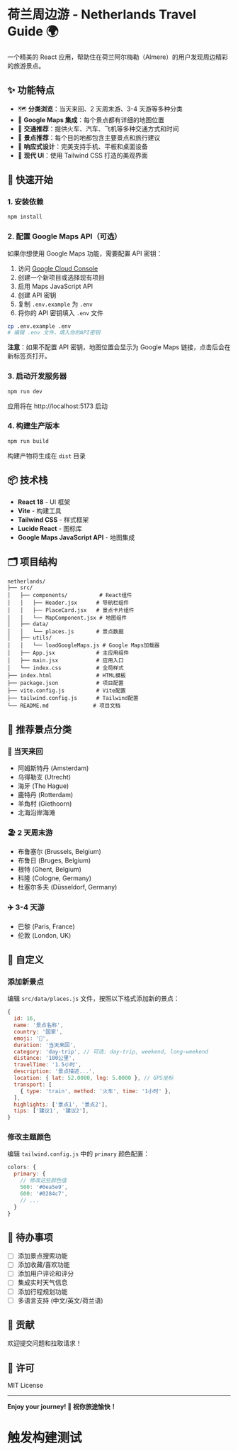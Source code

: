 # 荷兰周边游 - Netherlands Travel Guide 🌍

一个精美的 React 应用，帮助住在荷兰阿尔梅勒（Almere）的用户发现周边精彩的旅游景点。

## ✨ 功能特点

- 🗺️ **分类浏览**：当天来回、2 天周末游、3-4 天游等多种分类
- 📍 **Google Maps 集成**：每个景点都有详细的地图位置
- 🚆 **交通推荐**：提供火车、汽车、飞机等多种交通方式和时间
- 🎯 **景点推荐**：每个目的地都包含主要景点和旅行建议
- 📱 **响应式设计**：完美支持手机、平板和桌面设备
- 🎨 **现代 UI**：使用 Tailwind CSS 打造的美观界面

## 🚀 快速开始

### 1. 安装依赖

```bash
npm install
```

### 2. 配置 Google Maps API（可选）

如果你想使用 Google Maps 功能，需要配置 API 密钥：

1. 访问 [Google Cloud Console](https://console.cloud.google.com/google/maps-apis)
2. 创建一个新项目或选择现有项目
3. 启用 Maps JavaScript API
4. 创建 API 密钥
5. 复制 `.env.example` 为 `.env`
6. 将你的 API 密钥填入 `.env` 文件

```bash
cp .env.example .env
# 编辑 .env 文件，填入你的API密钥
```

**注意**：如果不配置 API 密钥，地图位置会显示为 Google Maps 链接，点击后会在新标签页打开。

### 3. 启动开发服务器

```bash
npm run dev
```

应用将在 http://localhost:5173 启动

### 4. 构建生产版本

```bash
npm run build
```

构建产物将生成在 `dist` 目录

## 📦 技术栈

- **React 18** - UI 框架
- **Vite** - 构建工具
- **Tailwind CSS** - 样式框架
- **Lucide React** - 图标库
- **Google Maps JavaScript API** - 地图集成

## 🗂️ 项目结构

```
netherlands/
├── src/
│   ├── components/          # React组件
│   │   ├── Header.jsx      # 导航栏组件
│   │   ├── PlaceCard.jsx   # 景点卡片组件
│   │   └── MapComponent.jsx # 地图组件
│   ├── data/
│   │   └── places.js       # 景点数据
│   ├── utils/
│   │   └── loadGoogleMaps.js # Google Maps加载器
│   ├── App.jsx             # 主应用组件
│   ├── main.jsx            # 应用入口
│   └── index.css           # 全局样式
├── index.html              # HTML模板
├── package.json            # 项目配置
├── vite.config.js          # Vite配置
├── tailwind.config.js      # Tailwind配置
└── README.md              # 项目文档
```

## 🎯 推荐景点分类

### 🚗 当天来回

- 阿姆斯特丹 (Amsterdam)
- 乌得勒支 (Utrecht)
- 海牙 (The Hague)
- 鹿特丹 (Rotterdam)
- 羊角村 (Giethoorn)
- 北海沿岸海滩

### 🏖️ 2 天周末游

- 布鲁塞尔 (Brussels, Belgium)
- 布鲁日 (Bruges, Belgium)
- 根特 (Ghent, Belgium)
- 科隆 (Cologne, Germany)
- 杜塞尔多夫 (Düsseldorf, Germany)

### ✈️ 3-4 天游

- 巴黎 (Paris, France)
- 伦敦 (London, UK)

## 🎨 自定义

### 添加新景点

编辑 `src/data/places.js` 文件，按照以下格式添加新的景点：

```javascript
{
  id: 16,
  name: '景点名称',
  country: '国家',
  emoji: '🎡',
  duration: '当天来回',
  category: 'day-trip', // 可选: day-trip, weekend, long-weekend
  distance: '100公里',
  travelTime: '1.5小时',
  description: '景点描述...',
  location: { lat: 52.0000, lng: 5.0000 }, // GPS坐标
  transport: [
    { type: 'train', method: '火车', time: '1小时' },
  ],
  highlights: ['景点1', '景点2'],
  tips: ['建议1', '建议2'],
}
```

### 修改主题颜色

编辑 `tailwind.config.js` 中的 `primary` 颜色配置：

```javascript
colors: {
  primary: {
    // 修改这些颜色值
    500: '#0ea5e9',
    600: '#0284c7',
    // ...
  }
}
```

## 📝 待办事项

- [ ] 添加景点搜索功能
- [ ] 添加收藏/喜欢功能
- [ ] 添加用户评论和评分
- [ ] 集成实时天气信息
- [ ] 添加行程规划功能
- [ ] 多语言支持 (中文/英文/荷兰语)

## 🤝 贡献

欢迎提交问题和拉取请求！

## 📄 许可

MIT License

---

**Enjoy your journey! 🚀 祝你旅途愉快！**
# 触发构建测试
